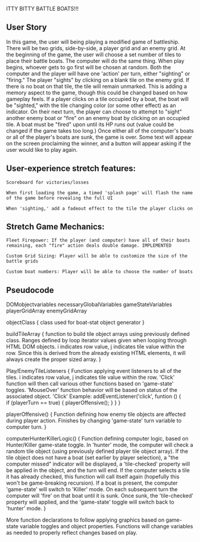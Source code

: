 ITTY BITTY BATTLE BOATS!!!

## User Story

In this game, the user will being playing a modified game of battleship. There will be two grids, side-by-side, a player grid and an enemy grid. At the beginning of the game, the user will choose a set number of tiles to place their battle boats. The computer will do the same thing. When play begins, whoever gets to go first will be chosen at random. Both the computer and the player will have one 'action' per turn, either "sighting" or "firing." The player "sights" by clicking on a blank tile on the enemy grid. If there is no boat on that tile, the tile will remain unmarked. This is adding a memory aspect to the game, though this could be changed based on how gameplay feels. If a player clicks on a tile occupied by a boat, the boat will be "sighted," with the tile changing color (or some other effect) as an indicator. On their next turn, the player can choose to attempt to "sight" another enemy boat or "fire" on an enemy boat by clicking on an occupied tile. A boat must be "fired" upon until its HP runs out (value could be changed if the game takes too long.) Once either all of the computer's boats or all of the player's boats are sunk, the game is over. Some text will appear on the screen proclaiming the winner, and a button will appear asking if the user would like to play again.

## User-experience stretch features:

    Scoreboard for victories/losses

    When first loading the game, a timed 'splash page' will flash the name of the game before revealing the full UI

    When 'sighting,' add a fadeout effect to the tile the player clicks on

## Stretch Game Mechanics:
    
    Fleet Firepower: If the player (and computer) have all of their boats remaining, each "fire" action deals double damage. IMPLEMENTED

    Custom Grid Sizing: Player will be able to customize the size of the battle grids

    Custom boat numbers: Player will be able to choose the number of boats


## Pseudocode

DOMobjectvariables
necessaryGlobalVariables
gameStateVariables
playerGridArray
enemyGridArray

objectClass {
    class used for boat-stat object generator
}

buildTileArray {
    function to build tile object arrays using previously defined class. Ranges defined by loop iterator values given when looping through HTML DOM objects.  i indicates row value, j indicates tile value within the row. Since this is derived from the already existing HTML elements, it will always create the proper sized array.
}


Play/EnemyTileListeners {
    Function applying event listeners to all of the tiles. i indicates row value, j indicates tile value within the row. 'Click' function will then call various other functions based on 'game-state' toggles. 'MouseOver' function behavior will be based on status of the associated object. 'Click' Example:
    addEventListener('click', funtion () {    
        if (playerTurn == true) {
            playerOffensive();
        }
    }
}


playerOffensive() {
    Function defining how enemy tile objects are affected during player action. Finishes by changing 'game-state' turn variable to computer turn.
}

computerHunterKillerLogic() {
    Function defining computer logic, based on Hunter/Killer game-state toggle. In 'hunter' mode, the computer will check a random tile object (using previously defined player tile object array). If the tile object does not have a boat (set earlier by player selection), a "the computer missed" indicator will be displayed, a 'tile-checked' property will be applied in the object, and the turn will end. If the computer selects a tile it has already checked, this function will call itself again (hopefully this won't be game-breaking recursion). If a boat is present, the computer 'game-state' will switch to 'Killer' mode. On each subsequent turn the computer will 'fire' on that boat until it is sunk. Once sunk, the 'tile-checked' property will applied, and the 'game-state' toggle will switch back to 'hunter' mode.
}

More function declarations to follow applying graphics based on game-state variable toggles and object properties. Functions will change variables as needed to properly reflect changes based on play.